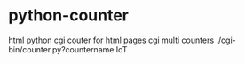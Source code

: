 # python-counter
html python cgi couter for html pages cgi multi counters ./cgi-bin/counter.py?countername
IoT
